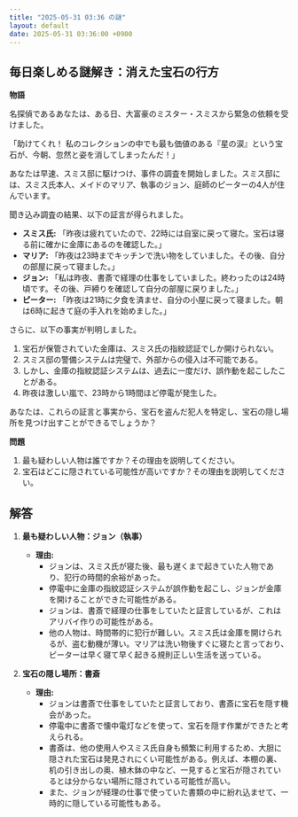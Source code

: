 ```yaml
---
title: "2025-05-31 03:36 の謎"
layout: default
date: 2025-05-31 03:36:00 +0900
---
```

## 毎日楽しめる謎解き：消えた宝石の行方

**物語**

名探偵であるあなたは、ある日、大富豪のミスター・スミスから緊急の依頼を受けました。

「助けてくれ！ 私のコレクションの中でも最も価値のある『星の涙』という宝石が、今朝、忽然と姿を消してしまったんだ！」

あなたは早速、スミス邸に駆けつけ、事件の調査を開始しました。スミス邸には、スミス氏本人、メイドのマリア、執事のジョン、庭師のピーターの4人が住んでいます。

聞き込み調査の結果、以下の証言が得られました。

*   **スミス氏:** 「昨夜は疲れていたので、22時には自室に戻って寝た。宝石は寝る前に確かに金庫にあるのを確認した。」
*   **マリア:** 「昨夜は23時までキッチンで洗い物をしていました。その後、自分の部屋に戻って寝ました。」
*   **ジョン:** 「私は昨夜、書斎で経理の仕事をしていました。終わったのは24時頃です。その後、戸締りを確認して自分の部屋に戻りました。」
*   **ピーター:** 「昨夜は21時に夕食を済ませ、自分の小屋に戻って寝ました。朝は6時に起きて庭の手入れを始めました。」

さらに、以下の事実が判明しました。

1.  宝石が保管されていた金庫は、スミス氏の指紋認証でしか開けられない。
2.  スミス邸の警備システムは完璧で、外部からの侵入は不可能である。
3.  しかし、金庫の指紋認証システムは、過去に一度だけ、誤作動を起こしたことがある。
4.  昨夜は激しい嵐で、23時から1時間ほど停電が発生した。

あなたは、これらの証言と事実から、宝石を盗んだ犯人を特定し、宝石の隠し場所を見つけ出すことができるでしょうか？

**問題**

1.  最も疑わしい人物は誰ですか？その理由を説明してください。
2.  宝石はどこに隠されている可能性が高いですか？その理由を説明してください。

## 解答

1.  **最も疑わしい人物：ジョン（執事）**

    *   **理由:**
        *   ジョンは、スミス氏が寝た後、最も遅くまで起きていた人物であり、犯行の時間的余裕があった。
        *   停電中に金庫の指紋認証システムが誤作動を起こし、ジョンが金庫を開けることができた可能性がある。
        *   ジョンは、書斎で経理の仕事をしていたと証言しているが、これはアリバイ作りの可能性がある。
        *   他の人物は、時間帯的に犯行が難しい。スミス氏は金庫を開けられるが、盗む動機が薄い。マリアは洗い物後すぐに寝たと言っており、ピーターは早く寝て早く起きる規則正しい生活を送っている。
2.  **宝石の隠し場所：書斎**

    *   **理由:**
        *   ジョンは書斎で仕事をしていたと証言しており、書斎に宝石を隠す機会があった。
        *   停電中に書斎で懐中電灯などを使って、宝石を隠す作業ができたと考えられる。
        *   書斎は、他の使用人やスミス氏自身も頻繁に利用するため、大胆に隠された宝石は発見されにくい可能性がある。例えば、本棚の裏、机の引き出しの奥、植木鉢の中など、一見すると宝石が隠されているとは分からない場所に隠されている可能性が高い。
        *   また、ジョンが経理の仕事で使っていた書類の中に紛れ込ませて、一時的に隠している可能性もある。
